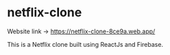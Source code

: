 # netflix-clone 
Website link -> https://netflix-clone-8ce9a.web.app/

This is a Netflix clone built using ReactJs and Firebase.
